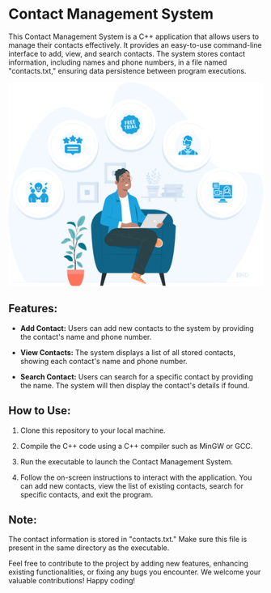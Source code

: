 # Contact Management System

This Contact Management System is a C++ application that allows users to manage their contacts effectively. It provides an easy-to-use command-line interface to add, view, and search contacts. The system stores contact information, including names and phone numbers, in a file named "contacts.txt," ensuring data persistence between program executions.

![img](https://github.com/Murli0399/Contact_Management_System/blob/33a32a4c4a994593ff7c9122242d7b0f67bbd743/Img/best-crm-software.png)

## Features:

- **Add Contact:** Users can add new contacts to the system by providing the contact's name and phone number.

- **View Contacts:** The system displays a list of all stored contacts, showing each contact's name and phone number.

- **Search Contact:** Users can search for a specific contact by providing the name. The system will then display the contact's details if found.

## How to Use:

1. Clone this repository to your local machine.

2. Compile the C++ code using a C++ compiler such as MinGW or GCC.

3. Run the executable to launch the Contact Management System.

4. Follow the on-screen instructions to interact with the application. You can add new contacts, view the list of existing contacts, search for specific contacts, and exit the program.

## Note:

The contact information is stored in "contacts.txt." Make sure this file is present in the same directory as the executable.

Feel free to contribute to the project by adding new features, enhancing existing functionalities, or fixing any bugs you encounter. We welcome your valuable contributions! Happy coding!
